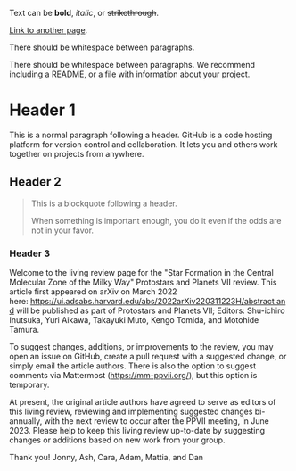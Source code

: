 Text can be **bold**, _italic_, or ~~strikethrough~~.

[Link to another page](./another-page.html).

There should be whitespace between paragraphs.

There should be whitespace between paragraphs. We recommend including a README, or a file with information about your project.

# Header 1

This is a normal paragraph following a header. GitHub is a code hosting platform for version control and collaboration. It lets you and others work together on projects from anywhere.

## Header 2

> This is a blockquote following a header.
>
> When something is important enough, you do it even if the odds are not in your favor.

### Header 3

<object data="main.pdf" width="1000" height="1000"></object>


Welcome to the living review page for the "Star Formation in the Central Molecular Zone of the Milky Way" Protostars and Planets VII review. This article first appeared on arXiv on March 2022 here: https://ui.adsabs.harvard.edu/abs/2022arXiv220311223H/abstract and will be published as part of Protostars and Planets VII; Editors: Shu-ichiro Inutsuka, Yuri Aikawa, Takayuki Muto, Kengo Tomida, and Motohide Tamura.

To suggest changes, additions, or improvements to the review, you may open an issue on GitHub, create a pull request with a suggested change, or simply email the article authors. There is also the option to suggest comments via Mattermost (https://mm-ppvii.org/), but this option is temporary.

At present, the original article authors have agreed to serve as editors of this living review, reviewing and implementing suggested changes bi-annually, with the next review to occur after the PPVII meeting, in June 2023. Please help to keep this living review up-to-date by suggesting changes or additions based on new work from your group.

Thank you! Jonny, Ash, Cara, Adam, Mattia, and Dan
